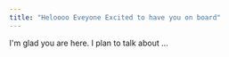 ```yaml
---
title: "Heloooo Eveyone Excited to have you on board"
---
```


I'm glad you are here. I plan to talk about ...

